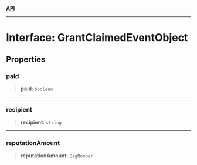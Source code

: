 [**API**](../../../README.md)

***

# Interface: GrantClaimedEventObject

## Properties

### paid

> **paid**: `boolean`

***

### recipient

> **recipient**: `string`

***

### reputationAmount

> **reputationAmount**: `BigNumber`
